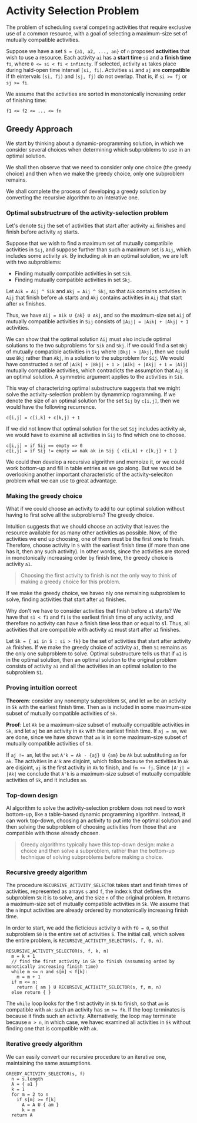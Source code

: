 # Activity Selection Problem

The problem of scheduling sveral competing activities that require exclusive use of a common resource, with a goal of selecting a maximum-size set of mutually compatible activities.

Suppose we have a set `S = {a1, a2, ..., an}` of `n` proposed **activities** that wish to use a resource. Each activity `ai` has a **start time** `si` and a **finish time** `fi`, where `0 <= si < fi < infinity`. If selected, activity `ai` takes place during hald-open time interval `[si, fi)`. Activities `ai` and `aj` are **compatible** if th eintervals `[si, fi)` and `[sj, fj)` do not overlap. That is, if `si >= fj` or `sj >= fi`.

We assume that the activities are sorted in monotonically increasing order of finishing time:

```
f1 <= f2 <= ... <= fn
```

## Greedy Approach

We start by thinking about a dynamic-programming solution, in which we consider several choices when determining which subproblems to use in an optimal solution.

We shall then observe that we need to consider only one choice (the greedy choice) and then when we make the greedy choice, only one subproblem remains.

We shall complete the process of developing a greedy solution by converting the recursive algorithm to an interative one.

### Optimal substructrure of the activity-selection problem

Let's denote `Sij` the set of activities that start after activity `ai` finishes and finish before activity `aj` starts.

Suppose that we wish to find a maximum set of mutually compatibile activities in `Sij`, and suppose further than such a maximum set is `Aij`, which includes some activity `ak`. By including `ak` in an optimal solution, we are left with two subproblems:

- Finding mutually compatible activities in set `Sik`.
- Finding mutually compatible activities in set `Skj`.

Let `Aik = Aij ^ Sik` and `Akj = Aij ^ Skj`, so that `Aik` contains activities in `Aij` that finish before `ak` starts and `Akj` contains activities in `Aij` that start after `ak` finishes.

Thus, we have `Aij = Aik U {ak} U Akj`, and so the maximum-size set `Aij` of mutually compatible activities in `Sij` consists of `|Aij| = |Aik| + |Akj| + 1` activities.

We can show that the optimal solution `Aij` must also include optimal solutions to the two subproblems for `Sik` and `Skj`. If we could find a set `Bkj` of mutually compatible activities in `Skj` where `|Bkj| > |Akj|`, then we could use `Bkj` rather than `Akj`, in a solution to the subproblem for `Sij`. We would have constructed a set of `|Aik| + |Bkj| + 1 > |Aik| + |Akj| + 1 = |Aij|` mutually compatible activities, which contradicts the assumption that `Aij` is an optimal solution. A symmetric argument applies to the activities in `Sik`.

This way of characterizing optimal substructure suggests that we might solve the activity-selection problem by dynammicp rogramming. If we denote the size of an optimal solution for the set `Sij` by `c[i,j]`, then we would have the following recurrence.

```
c[i,j] = c[i,k] + c[k,j] + 1
```

If we did not know that optimal solution for the set `Sij` includes activity `ak`, we would have to examine all activities in `Sij` to find which one to choose.

```
c[i,j] = if Sij == empty => 0
c[i,j] = if Sij != empty => mak ak in Sij { c[i,k] + c[k,j] + 1 }
```

We could then develop a recursive algorithm and memoize it, or we could work bottom-up and fill in table entries as we go along. But we would be overlooking another important characteristic of the activity-seleciton problem what we can use to great advantage.

### Making the greedy choice

What if we could choose an activity to add to our optimal solution without having to first solve all the subproblems? The greedy choice.

Intuition suggests that we should choose an activity that leaves the resource available for as many other activities as possible. Now, of the activities we end up choosing, one of them must be the first one to finish. Therefore, choose activity in `S` with the earliest finish time (if more than one has it, then any such activity). In other words, since the activities are stored in monotonically increasing order by finish time, the greedy choice is activity `a1`.

> Choosing the first activity to finish is not the only way to think of making a greedy choice for this problem.

If we make the greedy choice, we haveo nly one remaining subproblem to solve, finding activities that start after `a1` finishes.

Why don't we have to consider activities that finish before `a1` starts? We have that `s1 < f1` and `f1` is the earliest finish time of any activity, and therefore no activity can have a finish time less than or equal to s1. Thus, all activities that are compatible with activity `a1` must start after `a1` finishes.

Let `Sk = { ai in S : si > fk}` be the set of activities that start after activity `ak` finishes. If we make the greedy choice of activity `a1`, then `S1` remains as the only one subproblem to solve. Optimal substructure tells us that if `a1` is in the optimal solution, then an optimal solution to the original problem consists of activity `a1` and all the activities in an optimal solution to the subproblem `S1`.

### Proving intuition correct

**Theorem**: consider any nonempty subproblem `SK`, and let `am` be an activity in `Sk` with the earliest finish time. Then `am` is included in some maximum-size subset of mutually compatible activities of `Sk`.

**Proof**: Let `Ak` be a maximum-size subset of mutually compatible activities in `Sk`, and let `aj` be an activity in `Ak` with the earliest finish time. If `aj = am`, we are done, since we have shown that `am` is in some maximum-size subset of mutually compatible activities of `Sk`.

If `aj != am`, let the set `A'k = Ak - {aj} U {am}` be `Ak` but substituting `am` for `ak`. The activities in `A'k` are disjoint, which follos because the activities in `Ak` are disjoint, `aj` is the first activity in `Ak` to finish, and `fm <= fj`. Since `|A'j| = |Ak|` we conclude that `A'k` is a maximum-size subset of mutually compatible activities of `Sk`, and it includes `am`.

### Top-down design

Al algorithm to solve the activity-selection problem does not need to work bottom-up, like a table-based dynamic programming algorithm. Instead, it can work top-down, choosing an activity to put into the optimal solution and then solving the subproblem of choosing activities from those that are compatible with those already chosen.

> Greedy algorithms typically have this top-down design: make a choice and then solve a subproblem, rather than the bottom-up technique of solving subproblems before making a choice.

### Recursive greedy algorithm

The procedure `RECURSIVE_ACTIVITY_SELECTOR` takes start and finish times of activities, represented as arrays `s` and `f`, the index `k` that defines the subproblem `Sk` it is to solve, and the size `n` of the original problem. It returns a maximum-size set of mutually compatible activities in `Sk`. We assume that the `n` input activities are already ordered by monotonically increasing finish time.

In order to start, we add the ficticious activity `0` with `f0 = 0`, so that subproblem `S0` is the entire set of activities `S`. The initial call, which solves the entire problem, is `RECURSIVE_ACTIVITY_SELECTOR(s, f, 0, n)`.

```
RESURSIVE_ACTIVITY_SELECTOR(s, f, k, n)
  m = k + 1
  // find the first activity in Sk to finish (assumming orded by monotically increasing finish time)
  while m <= n and s[m] < f[k]:
    m = m + 1
  if m <= n:
    return { am } U RECURSIVE_ACTIVITY_SELECTOR(s, f, m, n)
  else return { }
```

The `while` loop looks for the first activity in `Sk` to finish, so that `am` is compatible with `ak`: such an activity has `sm >= fk`. If the loop terminates is because it finds such an activity. Alternatively, the loop may terminate because `m > n`, in which case, we havec examined all activities in `Sk` without finding one that is compatible with `ak`.

### Iterative greedy algorithm

We can easily convert our recursive procedure to an iterative one, maintaining the same assumptions.

```
GREEDY_ACTIVITY_SELECTOR(s, f)
  n = s.length
  A = { a1 }
  k = 1
  for m = 2 to n
    if s[m] >= f[k]
      A = A U { am }
      k = m
  return A
```
